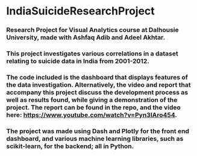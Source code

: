 # IndiaSuicideResearchProject
### Research Project for Visual Analytics course at Dalhousie University, made with Ashfaq Adib and Adeel Akhtar.
### This project investigates various correlations in a dataset relating to suicide data in India from 2001-2012.
### The code included is the dashboard that displays features of the data investigation. Alternatively, the video and report that accompany this project discuss the development process as well as results found, while giving a demonstration of the project. The report can be found in the repo, and the video here: https://www.youtube.com/watch?v=Pyn3IAro454.
### The project was made using Dash and Plotly for the front end dashboard, and various machine learning libraries, such as scikit-learn, for the backend; all in Python.
